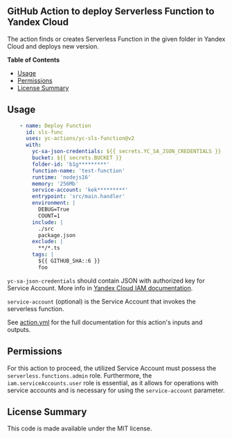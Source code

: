 ## GitHub Action to deploy Serverless Function to Yandex Cloud

The action finds or creates Serverless Function in the given folder in Yandex Cloud and deploys new version.

**Table of Contents**

<!-- toc -->

- [Usage](#usage)
- [Permissions](#permissions)
- [License Summary](#license-summary)

<!-- tocstop -->

## Usage

```yaml
    - name: Deploy Function
      id: sls-func
      uses: yc-actions/yc-sls-function@v2
      with:
        yc-sa-json-credentials: ${{ secrets.YC_SA_JSON_CREDENTIALS }}
        bucket: ${{ secrets.BUCKET }}
        folder-id: 'b1g*********'
        function-name: 'test-function'
        runtime: 'nodejs16'
        memory: '256Mb'
        service-account: 'kek*********'
        entrypoint: 'src/main.handler'
        environment: | 
          DEBUG=True
          COUNT=1
        include: | 
          ./src
          package.json
        exclude: | 
          **/*.ts
        tags: |
          ${{ GITHUB_SHA::6 }}
          foo
```
`yc-sa-json-credentials` should contain JSON with authorized key for Service Account. More info in [Yandex Cloud IAM documentation](https://cloud.yandex.ru/docs/container-registry/operations/authentication#sa-json).

`service-account` (optional) is the Service Account that invokes the serverless function.

See [action.yml](action.yml) for the full documentation for this action's inputs and outputs.

## Permissions

For this action to proceed, the utilized Service Account must possess the `serverless.functions.admin` role. Furthermore, the `iam.serviceAccounts.user` role is essential, as it allows for operations with service accounts and is necessary for using the `service-account` parameter.

## License Summary

This code is made available under the MIT license.
